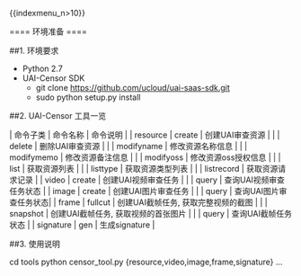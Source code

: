 {{indexmenu_n>10}}

==== 环境准备 ====

##1. 环境要求

- Python 2.7
- UAI-Censor SDK
    - git clone https://github.com/ucloud/uai-saas-sdk.git
    - sudo python setup.py install


##2. UAI-Censor 工具一览

| 命令子类       | 命令名称       | 命令说明            |
| resource   | create      | 创建UAI审查资源 |
|            | delete      | 删除UAI审查资源 |
|			   | modifyname  | 修改资源名称信息 |
| 			   | modifymemo  | 修改资源备注信息 |
|            | modifyoss   | 修改资源oss授权信息 |
|            | list        | 获取资源列表 |
|            | listtype    | 获取资源类型列表 |
|            | listrecord  | 获取资源请求记录 |
| video      | create      | 创建UAI视频审查任务 |
|            | query       | 查询UAI视频审查任务状态 |
| image      | create      | 创建UAI图片审查任务 |
|            | query       | 查询UAI图片审查任务状态|
| frame      | fullcut     | 创建UAI截帧任务, 获取完整视频的截图 |
|			   | snapshot    | 创建UAI截帧任务, 获取视频的首张图片 |
|            | query       | 查询UAI截帧任务状态 |
| signature  | gen         | 生成signature |

##3. 使用说明

  cd tools
  python censor_tool.py {resource,video,image,frame,signature} ...
  